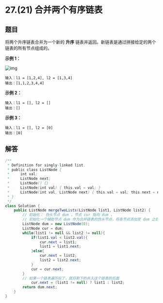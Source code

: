 # 27.(21) 合并两个有序链表

## 题目

将两个升序链表合并为一个新的 **升序** 链表并返回。新链表是通过拼接给定的两个链表的所有节点组成的。 

 

**示例 1：**

![img](https://panger-1330565050.cos.ap-beijing.myqcloud.com/202410202024800.jpeg)

```
输入：l1 = [1,2,4], l2 = [1,3,4]
输出：[1,1,2,3,4,4]
```

**示例 2：**

```
输入：l1 = [], l2 = []
输出：[]
```

**示例 3：**

```
输入：l1 = [], l2 = [0]
输出：[0]
```

## 解答

```java
/**
 * Definition for singly-linked list.
 * public class ListNode {
 *     int val;
 *     ListNode next;
 *     ListNode() {}
 *     ListNode(int val) { this.val = val; }
 *     ListNode(int val, ListNode next) { this.val = val; this.next = next; }
 * }
 */
class Solution {
    public ListNode mergeTwoLists(ListNode list1, ListNode list2) {
        // 初始化： 伪头节点 dum ，节点 cur 指向 dum 。
        // 初始化一个辅助节点 dum 作为合并链表的伪头节点，将各节点添加至 dum 之后
        ListNode dum = new ListNode(0);
        ListNode cur = dum;
        while(list1 != null && list2 != null){
            if(list1.val < list2.val){
                cur.next = list1;
                list1 = list1.next;
            }else{
                cur.next = list2;
                list2 = list2.next;
            }
            cur = cur.next;
        }
        // 如果一个链表遍历玩了，就将剩下的并入这个链表的后面
            cur.next = (list1 != null) ? list1 : list2;
        return dum.next;
    }
}
```

